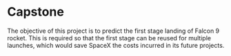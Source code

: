 # Capstone
The objective of this project is to predict the first stage landing of Falcon 9 rocket. This is required so that the first stage can be reused for multiple launches, which would save SpaceX the costs incurred in its future projects. 
